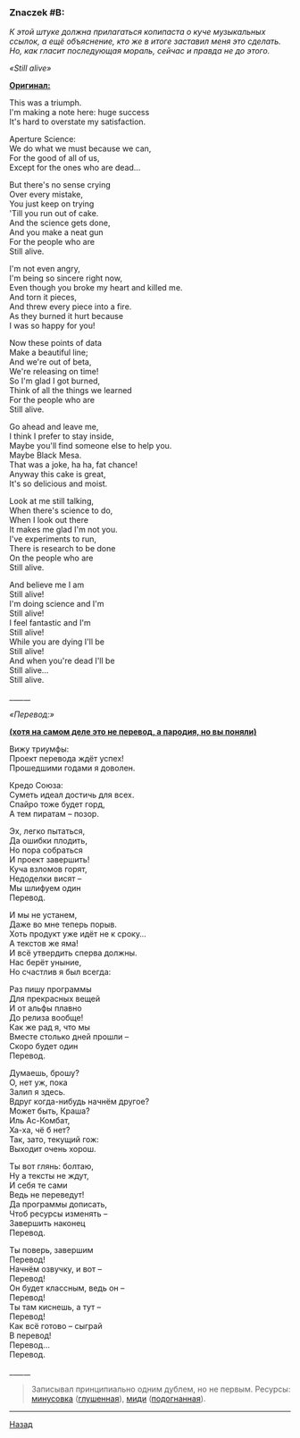 ﻿### Znaczek #B:

_К этой штуке должна прилагаться копипаста о куче музыкальных ссылок, а ещё объяснение, кто же в итоге заставил меня это сделать. Но, как гласит последующая мораль, сейчас и правда не до этого._

_«Still alive»_

**[Оригинал:](http://klimaleksus.narod.ru/Files/lfp/glados_orig.mp3)**

This was a triumph.  
I'm making a note here: huge success  
It's hard to overstate my satisfaction.

Aperture Science:  
We do what we must because we can,  
For the good of all of us,  
Except for the ones who are dead…

But there's no sense crying  
Over every mistake,  
You just keep on trying  
'Till you run out of cake.  
And the science gets done,  
And you make a neat gun  
For the people who are  
Still alive.

I'm not even angry,  
I'm being so sincere right now,  
Even though you broke my heart and killed me.  
And torn it pieces,  
And threw every piece into a fire.  
As they burned it hurt because  
I was so happy for you!  

Now these points of data  
Make a beautiful line;  
And we're out of beta,  
We're releasing on time!  
So I'm glad I got burned,  
Think of all the things we learned  
For the people who are  
Still alive.

Go ahead and leave me,  
I think I prefer to stay inside,  
Maybe you'll find someone else to help you.  
Maybe Black Mesa.  
That was a joke, ha ha, fat chance!  
Anyway this cake is great,  
It's so delicious and moist.

Look at me still talking,  
When there's science to do,  
When I look out there  
It makes me glad I'm not you.  
I've experiments to run,  
There is research to be done  
On the people who are  
Still alive.

And believe me I am  
Still alive!  
I'm doing science and I'm  
Still alive!  
I feel fantastic and I'm  
Still alive!  
While you are dying I'll be  
Still alive!  
And when you're dead I'll be  
Still alive…  
Still alive.

__\__\__\__\__

_«Перевод:»_

**[(хотя на самом деле это не перевод, а пародия, но вы поняли)](http://klimaleksus.narod.ru/Files/lfp/glados_my.mp3)**

Вижу триумфы:  
Проект перевода ждёт успех!  
Прошедшими годами я доволен.

Кредо Союза:  
Суметь идеал достичь для всех.  
Спайро тоже будет горд,  
А тем пиратам – позор.

Эх, легко пытаться,  
Да ошибки плодить,  
Но пора собраться  
И проект завершить!  
Куча взломов горят,  
Недоделки висят –  
Мы шлифуем один  
Перевод.

И мы не устанем,  
Даже во мне теперь порыв.  
Хоть продукт уже идёт не к сроку…  
А текстов же яма!  
И всё утвердить сперва должны.  
Нас берёт уныние,  
Но счастлив я был всегда:

Раз пишу программы  
Для прекрасных вещей  
И от альфы плавно  
До релиза вообще!  
Как же рад я, что мы  
Вместе столько дней прошли –  
Скоро будет один  
Перевод.

Думаешь, брошу?  
О, нет уж, пока  
Залип я здесь.  
Вдруг когда-нибудь начнём другое?  
Может быть, Краша?  
Иль Ас-Комбат,  
Ха-ха, чё б нет?  
Так, зато, текущий гож:  
Выходит очень хорош.

Ты вот глянь: болтаю,  
Ну а тексты не ждут,  
И себя те сами  
Ведь не переведут!  
Да программы дописать,  
Чтоб ресурсы изменять –  
Завершить наконец  
Перевод.

Ты поверь, завершим  
Перевод!  
Начнём озвучку, и вот –  
Перевод!  
Он будет классным, ведь он –  
Перевод!  
Ты там киснешь, а тут –  
Перевод!  
Как всё готово – сыграй  
В перевод!  
Перевод…  
Перевод.

__\__\__\__\__

> Записывал принципиально одним дублем, но не первым. Ресурсы: [минусовка](http://klimaleksus.narod.ru/Files/lfp/glados_inst.mp3) ([глушенная](http://klimaleksus.narod.ru/Files/lfp/glados_back.mp3)), [миди](http://klimaleksus.narod.ru/Files/lfp/glados_midi.mid) ([подогнанная](http://klimaleksus.narod.ru/Files/lfp/glados_midi.mp3)).

---

[Назад](./)

